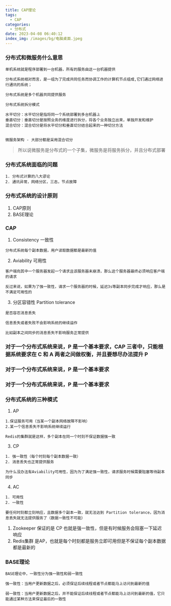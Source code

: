 ```yaml
---
title: CAP理论
tags:
  - CAP
categories:
  - 分布式
date: 2023-04-08 06:40:12
index_img: /images/bg/电脑桌面.jpeg
---
```


### 分布式和微服务什么意思
```
单机系统就是程序部署到一台机器，所有的服务由这一台机器提供

分布式系统相对而言，是一组为了完成共同任务而协调工作的计算机节点组成,它们通过网络进行通讯的系统；

分布式系统是多个机器共同提供服务
```
```
分布式系统拆分模式

水平切分：水平切分是指将同一个系统部署到多台机器上
垂直切分：垂直切分是按照业务的维度进行拆分，将各个业务独立出来，单独开发和维护
混合切分：混合切分是将水平切分和垂直切分结合起来的一种切分方法


微服务架构 - 大部分都是采用混合切分
```
> 所以说微服务是分布式的一个子集，微服务是将服务拆分，并且分布式部署

### 分布式系统面临的问题

```
1. 分布式计算的八大谬论
2. 通讯异常，网络分区，三态，节点故障
```


### 分布式系统的设计原则

1. CAP原则
2. BASE理论



### CAP

1. Consistency 一致性
```
分布式系统每个副本数据，用户读取数据都是最新的值
```
2. Aviability 可用性
```
客户端向其中一个服务器发起一个请求且该服务器未崩溃，那么这个服务器最终必须响应客户端的请求

反过来说，如果为了强一致性，请求一个服务器的时候，延迟3s等副本同步完成才响应，那么是不满足可用性的
```
3. 分区容错性 Partition tolerance
```
是否容忍消息丢失

信息丢失或者失败不会影响系统的继续运作

比如副本之间同步的消息丢失不影响服务正常提供
```

### 对于一个分布式系统来说，P 是一个基本要求，CAP 三者中，只能根据系统要求在 C 和 A 两者之间做权衡，并且要想尽办法提升 P
### 对于一个分布式系统来说，P 是一个基本要求
### 对于一个分布式系统来说，P 是一个基本要求

### 分布式系统的三种模式

1. AP
```
1.保证服务可用（当某一个副本网络故障不影响）
2.某一个信息丢失不影响系统继续运行

Redis的集群就是这样，多个副本在同一个时刻不保证数据强一致
```

3. CP
```
1. 强一致性（每个时刻每个副本数据一致）
2. 消息丢失也正常提供服务

为什么没办法有Aviability可用性，因为为了满足强一致性，请求服务时候需要阻塞等待副本同步
```

4. AC 
```
1. 可用性
2. 一致性

要任何时刻都立刻响应，且数据多个副本一致，就无法达到 Partition tolerance，因为消息丢失就无法提供服务了（数据一致性不可能）
```

1. Zookeeper 保证的是 CP 也就是强一致性，但是有时候服务会阻塞一下延迟响应
2. Redis集群 是AP，也就是每个时刻都是服务立即可用但是不保证每个副本数据都是最新的


### BASE理论

```
BASE理论中，一致性分为强一致性和弱一致性

强一致性：当用户更新数据之后，必须保证后续线程或者节点都能马上访问到最新的值

弱一致性：当用户更新数据之后，并不能保证后续线程或者节点都能马上访问到最新的值，它只能通过某种方法来保证最后的一致性
```